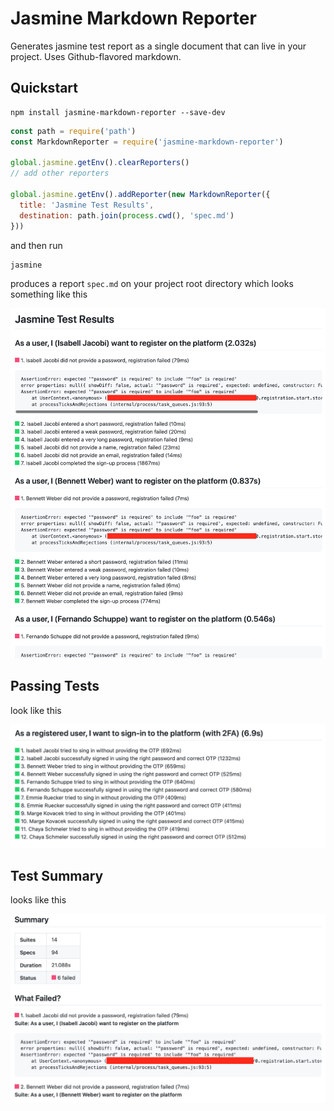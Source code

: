 # Jasmine Markdown Reporter

Generates jasmine test report as a single document that can live in your project. Uses Github-flavored markdown.

## Quickstart

```
npm install jasmine-markdown-reporter --save-dev
```

```javascript
const path = require('path')
const MarkdownReporter = require('jasmine-markdown-reporter')

global.jasmine.getEnv().clearReporters()
// add other reporters

global.jasmine.getEnv().addReporter(new MarkdownReporter({
  title: 'Jasmine Test Results',
  destination: path.join(process.cwd(), 'spec.md')
}))
```

and then run

```
jasmine
```


produces a report `spec.md` on your project root directory which looks something like this

![Jasmine Markdown Reporter](./static/markdown-reporter.png)

## Passing Tests

look like this

![Passing Test](static/passing-tests.png)


## Test Summary

looks like this

![Summary](./static/summary.png)

